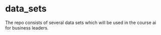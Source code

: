 # data_sets
The repo consists of several data sets which will be used in the course ai for business leaders.

